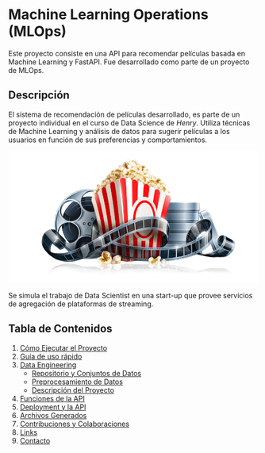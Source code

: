 # Machine Learning Operations (MLOps)
Este proyecto consiste en una API para recomendar películas basada en Machine Learning y FastAPI. Fue desarrollado como parte de un proyecto de MLOps.

## Descripción
El sistema de recomendación de películas desarrollado,  es parte de un proyecto individual en el curso de Data Science de *Henry*. Utiliza técnicas de Machine Learning y análisis de datos para sugerir películas a los usuarios en función de sus preferencias y comportamientos.

<p align="center">
  <img src="./pelicula.png" alt="Película" width="600"/>
</p>

Se simula el trabajo de Data Scientist en una start-up que provee servicios de agregación de plataformas de streaming.

## Tabla de Contenidos
1. [Cómo Ejecutar el Proyecto](#cómo-ejecutar-el-proyecto)
2. [Guía de uso rápido](#guía-de-uso-rápido)
3. [Data Engineering](#data-engineering)
   - [Repositorio y Conjuntos de Datos](#repositorio-y-conjuntos-de-datos)
   - [Preprocesamiento de Datos](#preprocesamiento-de-datos)
   - [Descripción del Proyecto](#descripción-del-proyecto)
4. [Funciones de la API](#funciones-de-la-api)
5. [Deployment y la API](#deployment-y-la-api)
6. [Archivos Generados](#archivos-generados)
7. [Contribuciones y Colaboraciones](#contribuciones-y-colaboraciones)
8. [Links](#links)
9. [Contacto](#contacto)
